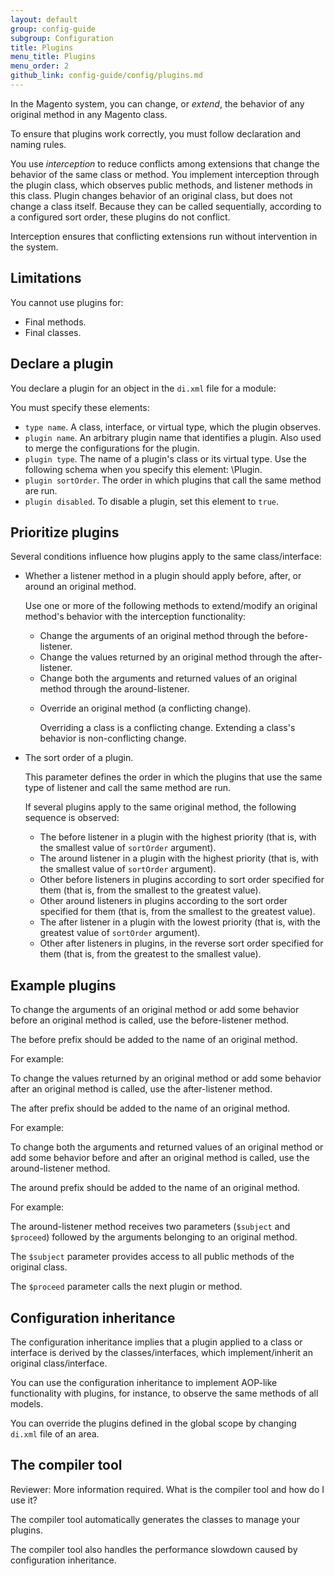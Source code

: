 ```yaml
---
layout: default
group: config-guide
subgroup: Configuration
title: Plugins
menu_title: Plugins
menu_order: 2
github_link: config-guide/config/plugins.md
---
```


In the Magento system, you can change, or *extend*, the behavior of any original method in any Magento class.

<!-- An *original method* is an existing Magento class method. You can change the behavior of an original method by creating an extension. Extensions use the *Plugin* class to change the behavior of an original method in Magento code. -->

To ensure that plugins work correctly, you must follow declaration and naming rules.

You use *interception* to reduce conflicts among extensions that change the behavior of the same class or method. You implement interception through the plugin class, which observes public methods, and listener methods in this class. Plugin changes behavior of an original class, but does not change a class itself. Because they can be called sequentially, according to a configured sort order, these plugins do not conflict. 

Interception ensures that conflicting extensions run without intervention in the system.

<h2 id="plugin-limit">Limitations</h2>

You cannot use plugins for:

<!-- * Classes created without dependency injection. That is, you cannot use plugins with classes that you create directly through the new operator. -->
* Final methods.
* Final classes.

<h2 id="plugin-declare">Declare a plugin</h2>

You declare a plugin for an object in the <code>di.xml</code> file for a module:

<script src="https://gist.github.com/xcomSteveJohnson/c9a36d9ec887c4bbc34d.js"></script>

You must specify these elements:

* `type name`. A class, interface, or virtual type, which the plugin observes.
* `plugin name`. An arbitrary plugin name that identifies a plugin. Also used to merge the configurations for the plugin.
* `plugin type`. The name of a plugin's class or its virtual type. Use the following schema when you specify this element: <ModelName>\Plugin.
* `plugin sortOrder`. The order in which plugins that call the same method are run.
* `plugin disabled`. To disable a plugin, set this element to `true`.

<h2 id="plugin-priority">Prioritize plugins</h2>

Several conditions influence how plugins apply to the same class/interface:

<ul>
   <li>
      <p>Whether a listener method in a plugin should apply before, after, or around an original method.</p>
      <p>Use one or more of the following methods to extend/modify an original method's behavior with the interception functionality:
      <ul>
         <li>Change the arguments of an original method through the before-listener.</li>
         <li>Change the values returned by an original method through the after-listener.</li>
         <li>Change both the arguments and returned values of an original method through the around-listener.</li>
         <li>
            <p>Override an original method (a conflicting change).
            <div class="bs-callout bs-callout-info" id="info">
                  <p>Overriding a class is a conflicting change. Extending a class's behavior is non-conflicting change.</p>
            </div>
            </p>
         </li>
      </ul>
   <li>
      <p>The sort order of a plugin.</p>
      <p>This parameter defines the order in which the plugins that use the same type of listener and call the same method are run.</p>
      <p>If several plugins apply to the same original method, the following sequence is observed:
      <ul>
         <li>The before listener in a plugin with the highest priority (that is, with the smallest value of <code>sortOrder</code> argument).</li>
         <li>The around listener in a plugin with the highest priority (that is, with the smallest value of <code>sortOrder</code> argument).</li>
         <li>Other before listeners in plugins according to sort order specified for them (that is, from the smallest to the greatest value).</li>
         <li>Other around listeners in plugins according to the sort order specified for them (that is, from the smallest to the greatest value).</li>
         <li>The after listener in a plugin with the lowest priority (that is, with the greatest value of <code>sortOrder</code> argument).</li>
         <li>Other after listeners in plugins, in the reverse sort order specified for them (that is, from the greatest to the smallest value).</li>
      </ul>
      </p>
   </li>
</ul>

<h2 id="plugin-intro">Example plugins</h2>

<p>To change the arguments of an original method or add some behavior before an original method is called, use the before-listener method.</p>
<p>The before prefix should be added to the name of an original method.</p>
<p>For example:</p>

<script src="https://gist.github.com/xcomSteveJohnson/8e25785abf1754c59ccb.js"></script>

<p>To change the values returned by an original method or add some behavior after an original method is called, use the after-listener method.</p>

<p>The after prefix should be added to the name of an original method.</p>

<p>For example:</p>

<script src="https://gist.github.com/xcomSteveJohnson/4a68a7c692536d520ffe.js"></script>

<p>To change both the arguments and returned values of an original method or add some behavior before and after an original method is called, use the around-listener method.</p>

<p>The around prefix should be added to the name of an original method.</p>

<p>For example:</p>

<script src="https://gist.github.com/xcomSteveJohnson/8e25785abf1754c59ccb.js"></script>

<p>The around-listener method receives two parameters (<code>$subject</code> and <code>$proceed</code>) followed by the arguments belonging to an original method.</p>

<p>The <code>$subject</code> parameter provides access to all public methods of the original class.</p>

<p>The <code>$proceed</code> parameter calls the next plugin or method.</p>

<h2 id="config-inheritance">Configuration inheritance</h2>

<p>The configuration inheritance implies that a plugin applied to a class or interface is derived by the classes/interfaces, which implement/inherit an original class/interface.</p>

<p>You can use the configuration inheritance to implement AOP-like functionality with plugins, for instance, to observe the same methods of all models.</p>

<p>You can override the plugins defined in the global scope by changing <code>di.xml</code> file of an area.</p>

<h2 id="compiler-tool">The compiler tool</h2>
<p class="q">Reviewer: More information required. What is the compiler tool and how do I use it?</pre>
<p>The compiler tool automatically generates the classes to manage your plugins.</p>
<p>The compiler tool also handles the performance slowdown caused by configuration inheritance.</p>
